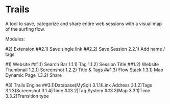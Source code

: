 # Trails
A tool to save, categorize and share entire web sessions with a visual map of the surfing flow.

Modules:

#2) Extension
  ##2.1) Save single link 
  ##2.2) Save Session
    2.2.1) Add name / tags

#1) Website
  ##1.1) Search Bar
    1.1.1) Tag
    1.1.2) Session Title
  ##1.2) Website Thumbnail
    1.2.1) Screenshot
    1.2.2) Title & Tags
  ##1.3) Flow Stack
    1.3.1) Map Dynamic Page
    1.3.2) Share
    
#3) Trails Engine
  ##3.1)Database(MySql)
    3.1.1)Link Address
    3.1.2)Tags
    3.1.3)Screenshot
    3.1.4)Time
  ##3.2)Tag System
  ##3.3)Map
    3.3.1)Time
    3.3.2)Transition type
